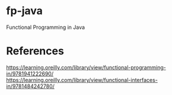 # fp-java
Functional Programming in Java

# References
https://learning.oreilly.com/library/view/functional-programming-in/9781941222690/  
https://learning.oreilly.com/library/view/functional-interfaces-in/9781484242780/
